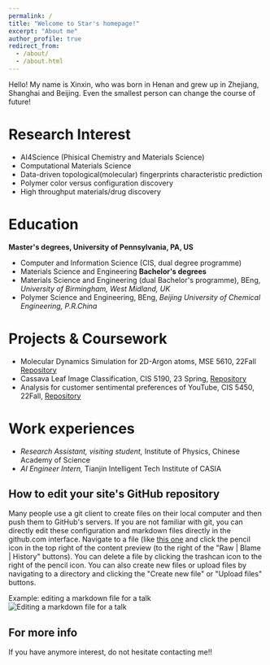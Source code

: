 ```yaml
---
permalink: /
title: "Welcome to Star's homepage!"
excerpt: "About me"
author_profile: true
redirect_from: 
  - /about/
  - /about.html
---
```


Hello! My name is Xinxin, who was born in Henan and grew up in Zhejiang, Shanghai and Beijing. 
Even the smallest person can change the course of future!


Research Interest
======
* AI4Science (Phisical Chemistry and Materials Science) 
* Computational Materials Science
* Data-driven topological(molecular) fingerprints characteristic prediction
* Polymer color versus configuration discovery
* High throughput materials/drug discovery


Education
======
 **Master's degrees,  University of Pennsylvania, PA, US**
* Computer and Information Science (CIS, dual degree programme)
* Materials Science and Engineering
 **Bachelor's degrees**
* Materials Science and Engineering (dual Bachelor's programme), BEng, *University of Birmingham, West Midland, UK*
* Polymer Science and Engineering, BEng, *Beijing University of Chemical Engineering, P.R.China*


Projects & Coursework
======
*  Molecular Dynamics Simulation for 2D-Argon atoms, MSE 5610, 22Fall [Repository](https://github.com/StarLiu714/2D-Molecular-Dynamics-Toy-Project)
*  Cassava Leaf Image Classification, CIS 5190, 23 Spring, [Repository](https://github.com/StarLiu714/Cassava-Fine-Grained-Image-Classification/tree/main)
*  Analysis for customer sentimental preferences of YouTube, CIS 5450, 22Fall, [Repository]()


Work experiences
======
* *Research Assistant, visiting student,* Institute of Physics, Chinese Academy of Science
* *AI Engineer Intern,* Tianjin Intelligent Tech Institute of CASIA



How to edit your site's GitHub repository
------
Many people use a git client to create files on their local computer and then push them to GitHub's servers. If you are not familiar with git, you can directly edit these configuration and markdown files directly in the github.com interface. Navigate to a file (like [this one](https://github.com/academicpages/academicpages.github.io/blob/master/_talks/2012-03-01-talk-1.md) and click the pencil icon in the top right of the content preview (to the right of the "Raw | Blame | History" buttons). You can delete a file by clicking the trashcan icon to the right of the pencil icon. You can also create new files or upload files by navigating to a directory and clicking the "Create new file" or "Upload files" buttons. 

Example: editing a markdown file for a talk
![Editing a markdown file for a talk](/images/editing-talk.png)

For more info
------
If you have anymore interest, do not hesitate contacting me!!
